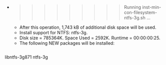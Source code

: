 * >>>>>>>>> Running inst-min-con-filesystem-ntfs-3g.sh ...
  * After this operation, 1,743 kB of additional disk space will be used.
  * Install support for NTFS: ntfs-3g.
  * Disk size = 785364K. Space Used = 2592K. Runtime = 00:00:00:25.
  * The following NEW packages will be installed:
  ```bash
libntfs-3g871 ntfs-3g
  ```
